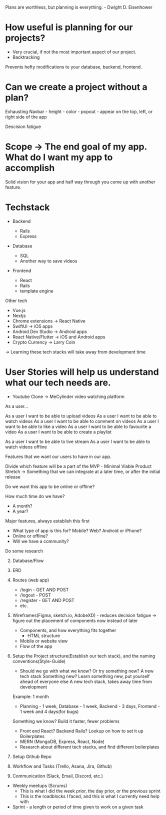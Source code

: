 Plans are worthless, but planning is everything. - Dwight D. Eisenhower

# How useful is planning for our projects?
- Very crucial, if not the most important aspect of our project.
- Backtracking

Prevents hefty modifications to your database, backend, frontend.

# Can we create a project without a plan? 

Exhausting
Navbar
    - height
    - color
    - popout
    - appear on the top, left, or right side of the app

Descision fatigue

# Scope -> The end goal of my app. What do I want my app to accomplish

Solid vision for your app and half way through you come up with another feature.

# Techstack

- Backend
    - Rails
    - Express


- Database
    - SQL
    - Another way to save videos

- Frontend
    - React
    - Rails
    - template engine

Other tech
- Vue.js
- Nextjs
- Chrome extensions -> React Native
- SwiftUI -> iOS apps
- Android Dev Studio -> Android apps
- React Native/Flutter -> iOS and Android apps
- Crypto Currency -> Larry Coin

-> Learning these tech stacks will take away from development time

# User Stories will help us understand what our tech needs are.

- Youtube Clone -> MeCylinder video watching platform

As a user...

As a user I want to be able to upload videos
As a user I want to be able to watch videos
As a user I want to be able to comment on videos
As a user I want to be able to like a video
As a user I want to be able to favourite a video
As a user I want to be able to create a playlist

<!-- Stretch goal -->
As a user I want to be able to live stream
As a user I want to be able to watch videos offline


Features that we want our users to have in our app.

Divide which feature will be a part of the MVP - Minimal Viable Product
Stretch -> Something that we can integrate at a later time, or after the initial release

Do we want this app to be online or offline?

How much time do we have? 

- A month?
- A year?


Major features, always establish this first
- What type of app is this for? Mobile? Web? Android or iPhone?
- Online or offline?
- Will we have a community?

Do some research

2. Database/Flow

3. ERD
4. Routes (web app)
    -  /login - GET AND POST
    - /logout - POST
    - /register - GET AND POST
    - etc.

5. Wireframes(Figma, sketch.io, AdobeXD) - reduces decision fatigue -> figure out the placement of components now instead of later
    - Components, and how everything fits together
        - HTML structure
    - Mobile or website view
    - Flow of the app
6. Setup the Project structure(Establish our tech stack), and the naming conventions(Style-Guide)
    - Should we go with what we know? Or try something new? A new tech stack
    Something new?
    Learn something new, put yourself ahead of everyone else
    A new tech stack, takes away time from development

    Example:
    1 month
    - Planning - 1 week, Database - 1 week, Backend - 3 days, Frontend - 1 week and 4 days(for bugs)
    
    Something we know?
    Build it faster, fewer problems

    - Front end React? Backend Rails?
        Lookup on how to set it up
        Boilerplates
    - MERN (MongoDB, Express, React, Node)
    - Research about different tech stacks, and find different boilerplates
7. Setup Github Repo
8. Workflow and Tasks (Trello, Asana, Jira, Github)
9. Communication (Slack, Email, Discord, etc.)

- Weekly meetups (Scrums)
    - This is what I did the week prior, the day prior, or the previous sprint
    - This is the roadblocks I faced, and this is what I currently need help with
- Sprint - a length or period of time given to work on a given task